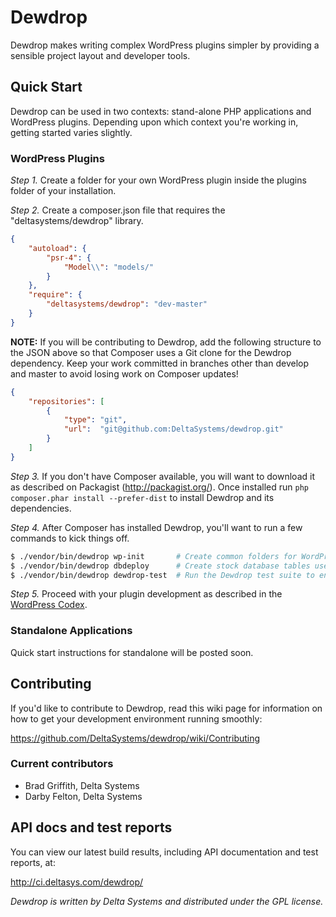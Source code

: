 Dewdrop
=======

Dewdrop makes writing complex WordPress plugins simpler by providing a 
sensible project layout and developer tools.


Quick Start
-----------

Dewdrop can be used in two contexts: stand-alone PHP applications and WordPress
plugins.  Depending upon which context you're working in, getting started varies
slightly.

### WordPress Plugins

*Step 1.* Create a folder for your own WordPress plugin inside the plugins folder of your installation.

*Step 2.* Create a composer.json file that requires the "deltasystems/dewdrop" library.  

```json
{
    "autoload": {
        "psr-4": {
            "Model\\": "models/"
        }
    },
    "require": {
        "deltasystems/dewdrop": "dev-master"
    }
}
```

**NOTE:** If you will be contributing to Dewdrop, add the following structure to the JSON above so that Composer uses a
Git clone for the Dewdrop dependency. Keep your work committed in branches other than develop and master to avoid losing
work on Composer updates!

```json
{
    "repositories": [
        {
            "type": "git",
            "url":  "git@github.com:DeltaSystems/dewdrop.git"
        }
    ]
}
```

*Step 3.* If you don't have Composer available, you will want to download it as described on Packagist (<http://packagist.org/>).  Once installed run `php composer.phar install --prefer-dist` to install Dewdrop and its dependencies.

*Step 4.* After Composer has installed Dewdrop, you'll want to run a few commands to kick things off.

```bash
$ ./vendor/bin/dewdrop wp-init       # Create common folders for WordPress plugins
$ ./vendor/bin/dewdrop dbdeploy      # Create stock database tables used by Dewdrop
$ ./vendor/bin/dewdrop dewdrop-test  # Run the Dewdrop test suite to ensure everything is working as expected
```

*Step 5.* Proceed with your plugin development as described in the
[WordPress Codex](https://codex.wordpress.org/Writing_a_Plugin).

### Standalone Applications

Quick start instructions for standalone will be posted soon.

Contributing
------------

If you'd like to contribute to Dewdrop, read this wiki page for information on
how to get your development environment running smoothly:

<https://github.com/DeltaSystems/dewdrop/wiki/Contributing>

### Current contributors

* Brad Griffith, Delta Systems
* Darby Felton, Delta Systems


API docs and test reports
-------------------------

You can view our latest build results, including API documentation and test
reports, at:

<http://ci.deltasys.com/dewdrop/>

_Dewdrop is written by Delta Systems and distributed under the GPL license._
